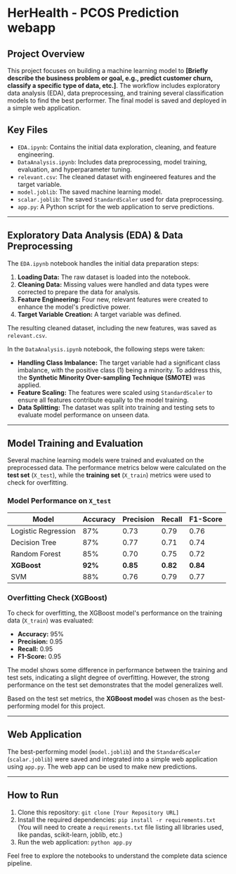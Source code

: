 # HerHealth - PCOS Prediction webapp

## Project Overview

This project focuses on building a machine learning model to **[Briefly describe the business problem or goal, e.g., predict customer churn, classify a specific type of data, etc.]**. The workflow includes exploratory data analysis (EDA), data preprocessing, and training several classification models to find the best performer. The final model is saved and deployed in a simple web application.

## Key Files

* `EDA.ipynb`: Contains the initial data exploration, cleaning, and feature engineering.
* `DataAnalysis.ipynb`: Includes data preprocessing, model training, evaluation, and hyperparameter tuning.
* `relevant.csv`: The cleaned dataset with engineered features and the target variable.
* `model.joblib`: The saved machine learning model.
* `scalar.joblib`: The saved `StandardScaler` used for data preprocessing.
* `app.py`: A Python script for the web application to serve predictions.

---

## Exploratory Data Analysis (EDA) & Data Preprocessing

The `EDA.ipynb` notebook handles the initial data preparation steps:

1.  **Loading Data:** The raw dataset is loaded into the notebook.
2.  **Cleaning Data:** Missing values were handled and data types were corrected to prepare the data for analysis.
3.  **Feature Engineering:** Four new, relevant features were created to enhance the model's predictive power.
4.  **Target Variable Creation:** A target variable was defined.

The resulting cleaned dataset, including the new features, was saved as `relevant.csv`.

In the `DataAnalysis.ipynb` notebook, the following steps were taken:

* **Handling Class Imbalance:** The target variable had a significant class imbalance, with the positive class (1) being a minority. To address this, the **Synthetic Minority Over-sampling Technique (SMOTE)** was applied.
* **Feature Scaling:** The features were scaled using `StandardScaler` to ensure all features contribute equally to the model training.
* **Data Splitting:** The dataset was split into training and testing sets to evaluate model performance on unseen data.

---

## Model Training and Evaluation

Several machine learning models were trained and evaluated on the preprocessed data. The performance metrics below were calculated on the **test set** (`X_test`), while the **training set** (`X_train`) metrics were used to check for overfitting.

### Model Performance on `X_test`

| Model               | Accuracy | Precision | Recall   | F1-Score |
|---------------------|----------|-----------|----------|----------|
| Logistic Regression | 87%      | 0.73      | 0.79     | 0.76     |
| Decision Tree       | 87%      | 0.77      | 0.71     | 0.74     |
| Random Forest       | 85%      | 0.70      | 0.75     | 0.72     |
| **XGBoost**         | **92%**  | **0.85**  | **0.82** | **0.84** |
| SVM                 | 88%      | 0.76      | 0.79     | 0.77     |

### Overfitting Check (XGBoost)

To check for overfitting, the XGBoost model's performance on the training data (`X_train`) was evaluated:

* **Accuracy:** 95%
* **Precision:** 0.95
* **Recall:** 0.95
* **F1-Score:** 0.95

The model shows some difference in performance between the training and test sets, indicating a slight degree of overfitting. However, the strong performance on the test set demonstrates that the model generalizes well.

Based on the test set metrics, the **XGBoost model** was chosen as the best-performing model for this project.

---

## Web Application

The best-performing model (`model.joblib`) and the `StandardScaler` (`scalar.joblib`) were saved and integrated into a simple web application using `app.py`. The web app can be used to make new predictions. 

---

## How to Run

1.  Clone this repository: `git clone [Your Repository URL]`
2.  Install the required dependencies: `pip install -r requirements.txt` (You will need to create a `requirements.txt` file listing all libraries used, like pandas, scikit-learn, joblib, etc.)
3.  Run the web application: `python app.py`

Feel free to explore the notebooks to understand the complete data science pipeline.
